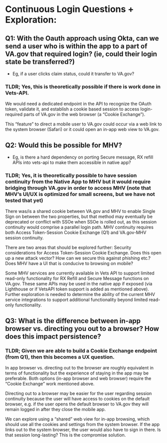 # Continuous Login Questions + Exploration:

## Q1: With the Oauth approach using Okta, can we send a user who is within the app to a part of VA.gov that required login? (ie, could their login state be transferred?)
- Eg, if a user clicks claim status, could it transfer to VA.gov?

### TLDR; Yes, this is theoretically possible if there is work done in Vets-API. 

We would need a dedicated endpoint in the API to recognize the OAuth token, validate it, and establish a cookie based session to access login-required parts of VA.gov in the web browser (a “Cookie Exchange”).

This “feature” to direct a mobile user to VA.gov could occur via a web link to the system browser (Safari) or it could open an in-app web view to VA.gov.



## Q2: Would this be possible for MHV?
- Eg, is there a hard dependency on porting Secure message, RX refill APIs into vets-api to make them accessible in native app?

### TLDR; Yes, it is theoretically possible to have session continuity from the Native App to MHV but it would require bridging through VA.gov in order to access MHV (note that MHV’s UI/UX is optimized for small screens, but we have not tested that yet)

There was/is a shared cookie between VA.gov and MHV to enable Single Sign on between the two properties, but that method may eventually be deprecated or conflict with SSOe when SSOe is rolled out, as this session continuity would comprise a parallel login path. MHV continuity requires both Access Token-Session Cookie Exchange (Q1) and VA.gov-MHV session continuity.

There are two areas that should be explored further: 
Security considerations for Access Token-Session Cookie Exchange. Does this open up a new attack vector? How can we secure this against phishing etc.? 
Does MHV have a UI that is conducive to browsing on mobile? 

Some MHV services are currently available in Vets API to support limited read-only functionality for RX Refill and Secure Message functions on VA.gov. These same APIs may be used in the native app if exposed (via Lighthouse or if VetsAPI token support is added as mentioned above). Further exploration is needed to determine the ability of the current MHV service integrations to support additional functionality beyond limited read-only functionality.



## Q3: What is the difference between in-app browser vs. directing you out to a browser? How does this impact persistence?

### TLDR; Given we are able to build a Cookie Exchange endpoint (from Q1), then this becomes a UX question.

In app browser vs. directing out to the browser are roughly equivalent in terms of functionality but the experience of staying in the app may be preferable. Both options (in-app browser and web browser) require the “Cookie Exchange” work mentioned above.

Directing out to a browser may be easier for the user regarding session continuity because the user will have access to cookies on the default browser, e.g. if the user opens the default browser to VA.gov they will remain logged in after they close the mobile app.  

We can explore using a “shared” web view for in-app browsing, which should use all the cookies and settings from the system browser. If the app links out to the system browser, the user would also have to sign in there. Is that session long-lasting? This is the compromise solution.
